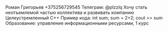 Роман Григорьев
+375256729545
Телеграм: @plzzlq
Хочу стать неотъемлемой частью коллектива и развивать компанию
Целеустремленный
С++
Пример кода:
int sum;
sum = 2+2;
cout >> sum
Образование: управление информационными ресурсами, 1 курс
